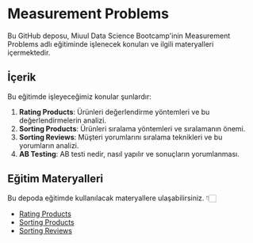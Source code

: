 # Measurement Problems

Bu GitHub deposu, Miuul Data Science Bootcamp'inin Measurement Problems adlı eğitiminde işlenecek konuları ve ilgili materyalleri içermektedir.

## İçerik

Bu eğitimde işleyeceğimiz konular şunlardır:

1. **Rating Products**: Ürünleri değerlendirme yöntemleri ve bu değerlendirmelerin analizi.
2. **Sorting Products**: Ürünleri sıralama yöntemleri ve sıralamanın önemi.
3. **Sorting Reviews**: Müşteri yorumlarını sıralama teknikleri ve bu yorumların analizi.
4. **AB Testing**: AB testi nedir, nasıl yapılır ve sonuçların yorumlanması.

## Eğitim Materyalleri

Bu depoda eğitimde kullanılacak materyallere ulaşabilirsiniz. 👇🏻 

- [Rating Products](https://github.com/melisacevik/Measurement-Problems/blob/master/rating.py)
- [Sorting Products](https://github.com/melisacevik/Measurement-Problems/blob/master/sorting.py)
- [Sorting Reviews](https://github.com/melisacevik/Measurement-Problems/blob/master/sorting_reviews.py)
